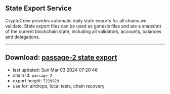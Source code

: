 ## State Export Service
CryptoCrew provides automatic daily state exports for all chains we validate. State export files can be used as genesis files and are a snapshot of the current blockchain state, including all validators, accounts, balances and delegations.

---
**Download: [passage-2 state export](https://dl-eu2.ccvalidators.com/SERVICE/passage/passage-2_export_7229929.json)**
---

- last updated: Sun Mar 03 2024 07:20:46
- chain id: `passage-2`
- export height: `7229929`
- use for: airdrops, local tests, chain recovery
